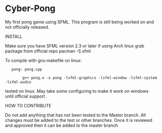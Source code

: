 # Cyber-Pong
My first pong game using SFML. This program is still being worked on and not officially released.

INSTALL

Make sure you have SFML version 2.3 or later
if using Arch linux grab package from official repo
pacman -S sfml

To compile with gnu makefile on linux:

   	   pong: pong.cpp

			g++ pong.o -o pong -lsfml-graphics -lsfml-window -lsfml-system -lsfml-audio
tested on linux. May take some configuring to make it work on windows until official support .

HOW TO CONTRIBUTE

Do not add anything that has not been tested to the Master branch. All changes must be added to the test or other branches. Once it is reviewed and approved then it can be added to the master branch